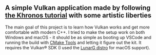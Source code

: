 ## A simple Vulkan application made by following [the Khronos tutorial](https://docs.vulkan.org/tutorial/latest/00_Introduction.html) with some artistic liberties 
The main goal of this project is to learn how Vulkan works and get more comfortable with modern C++. I tried to make the setup work on both Windows and macOS - it should be as simple as booting up VSCode and running the build with [CMake Tools](https://marketplace.visualstudio.com/items/?itemName=ms-vscode.cmake-tools) and letting it figure out the kit. It requires the Vulkan® SDK (I used the [LunarG distro](https://www.lunarg.com/vulkan-sdk/) for macOS support).
